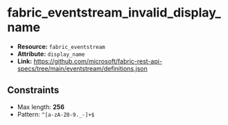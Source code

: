 # fabric_eventstream_invalid_display_name

- **Resource:** `fabric_eventstream`
- **Attribute:** `display_name`
- **Link:** https://github.com/microsoft/fabric-rest-api-specs/tree/main/eventstream/definitions.json

## Constraints
- Max length: **256**
- Pattern: ``^[a-zA-Z0-9._-]+$``